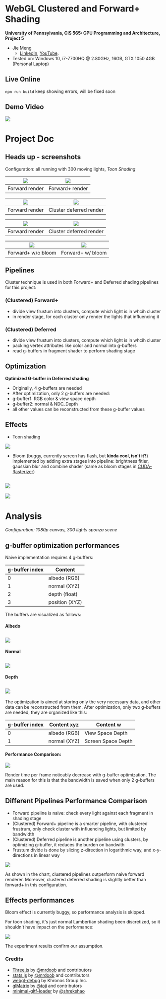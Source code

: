 WebGL Clustered and Forward+ Shading
======================

**University of Pennsylvania, CIS 565: GPU Programming and Architecture, Project 5**

* Jie Meng
  * [LinkedIn](https://www.linkedin.com/in/jie-meng/), [YouTube](https://www.youtube.com/channel/UC7G8fUcQrrI_1YnXY5sQM6A).
* Tested on: Windows 10, i7-7700HQ @ 2.80GHz, 16GB, GTX 1050 4GB (Personal Laptop)

## Live Online

`npm run build` keep showing errors, will be fixed soon


## Demo Video

[![](images/video.png)](https://www.youtube.com/watch?v=5GS9u3-nwkI&feature=youtu.be)



Project Doc
==================

## Heads up - screenshots

Configuration: all running with 300 moving lights, *Toon Shading*


![](images/Forward1.png)  | ![](images/ForwardP.png)
--------------------------|----------------------------
Forward render|   Forward+ render

![](images/Forward2.png)  | ![](images/Clustered.png)
--------------------------|----------------------------
Forward render|   Cluster deferred render

![](images/Forward2.png)  | ![](images/Clustered.png)
--------------------------|----------------------------
Forward render|   Cluster deferred render


![](images/ForwardP.png)  | ![](images/bloom1.png)
--------------------------|----------------------------
Forward+ w/o bloom|   Forward+ w/ bloom


## Pipelines

Cluster technique is used in both Forward+ and Deferred shading pipelines for this project:

### (Clustered) Forward+
 - divide view frustum into clusters, compute which light is in whcih cluster
 - in render stage, for each cluster only render the lights that influencing it

### (Clustered) Deferred
 - divide view frustum into clusters, compute which light is in whcih cluster
 - packing vertex attributes like color and normal into g-buffers
 - read g-buffers in fragment shader to perform shading stage

## Optimization

**Optimized G-buffer in Deferred shading**
 - Originally, 4 g-buffers are needed
 - After optimization, only 2 g-buffers are needed:
 - g-buffer1:  RGB color & view space depth
 - g-buffer2:  normal & NDC_Depth
 - all other values can be reconstructed from these g-buffer values



## Effects
 - Toon shading

![](images/Forward1.png)


 
 - Bloom (buggy, currently screen has flash, but **kinda cool, isn't it?**) implemented by adding extra stages into pipeline: brightness fitler, gaussian blur and combine shader (same as bloom stages in [CUDA-Rasterizer](https://github.com/Ninjajie/Project4-CUDA-Rasterizer))

![](images/bloom1.png)
----------------------
![](images/BLOOM.gif)


Analysis
=====================

*Configuration: 1080p canvas, 300 lights sponza scene*

## g-buffer optimization performances

Naive implementation requires 4 g-buffers:

|g-buffer index| Content |
|------------|------------|
|0 | albedo (RGB)|
|1 | normal (XYZ)|
|2 | depth (float)|
|3 | position (XYZ)|

The buffers are visualized as follows:

#### Albedo

![](images/albedo.gif)
-------------------

#### Normal

![](images/normal.gif)
-------------------

#### Depth

![](images/depth.gif)
-------------------

The optimization is aimed at storing only the very necessary data, and other data can be reconstructed from them.
After optimization, only two g-buffers are needed, they are organized like this:

|g-buffer index| Content xyz| Content w|
|     -----   |    -----    |   ------  |
|      0       | albedo (RGB) | View Space Depth|
|      1       | normal (XYZ) | Screen Space Depth|


#### Performance Comparison:

![](images/gbuffers.png)

Render time per frame noticably decrease with g-buffer optimization. The main reason
for this is that the bandwidth is saved when only 2 g-buffers are used.


## Different Pipelines Performance Comparison

 - Forward pipeline is naive: check every light against each fragment in shading stage
 - (Clustered) Forward+ pipeline is a smarter pipeline, with clustered frustrum, only check cluster with influencing lights, but limited by bandwidth
 - (Clustered) Deferred pipeline is another pipeline using clusters, by optimizing g-buffer, it reduces the burden on bandwith
 - Frustum divide is done by slicing z-direction in logarithmic way, and x-y-directions in linear way

![](images/pipelines.png)

As shown in the chart, clustered pipelines outperform naive forward renderer. Moreover, clustered deferred shading is slightly better than forward+ in this configuration.


## Effects performances

Bloom effect is currently buggy, so performance analysis is skipped.

For toon shading, it's just normal Lambertian shading been discretized, so it shouldn't have impact on the performance:

![](images/toon.png)

The experiment results confirm our assumption.


### Credits

* [Three.js](https://github.com/mrdoob/three.js) by [@mrdoob](https://github.com/mrdoob) and contributors
* [stats.js](https://github.com/mrdoob/stats.js) by [@mrdoob](https://github.com/mrdoob) and contributors
* [webgl-debug](https://github.com/KhronosGroup/WebGLDeveloperTools) by Khronos Group Inc.
* [glMatrix](https://github.com/toji/gl-matrix) by [@toji](https://github.com/toji) and contributors
* [minimal-gltf-loader](https://github.com/shrekshao/minimal-gltf-loader) by [@shrekshao](https://github.com/shrekshao)
